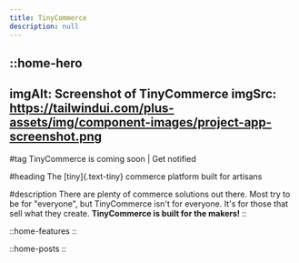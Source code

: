 ```yaml
---
title: TinyCommerce
description: null
---
```


::home-hero
---
imgAlt: Screenshot of TinyCommerce
imgSrc: https://tailwindui.com/plus-assets/img/component-images/project-app-screenshot.png
---
#tag
TinyCommerce is coming soon | Get notified

#heading
The [tiny]{.text-tiny} commerce platform built for artisans

#description
There are plenty of commerce solutions out there. Most try to be for "everyone", but TinyCommerce isn't for everyone. It's for those that sell what they create. **TinyCommerce is built for the makers!**
::

::home-features
::

::home-posts
::
